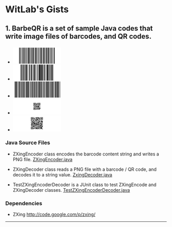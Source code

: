 WitLab's Gists
================
## 1. BarbeQR is a set of sample Java codes that write image files of barcodes, and QR codes.
### 
* ![CodaBar Barcode](./BarbeQR/codabar_123456789.png)
* ![Code128 Barcode](./BarbeQR/code128_123456789.png)
* ![Code39 Barcode](./BarbeQR/code39_123456789.png)
* ![QR Code Barcode](./BarbeQR/qrcode_123456789.png)
* ![QR Code With Japanese Text](BarbeQR/qrcodeShiftJisJapanese_123456789.png)

### Java Source Files

* ZXingEncoder class encodes the barcode content string and writes a PNG file.
[ZXingEncoder.java](https://gist.github.com/witlab/6e62441333410e3fd65d)

* ZXingDecoder class reads a PNG file with a barcode / QR code, and decodes it to a string value.
[ZxingDecoder.java](https://gist.github.com/witlab/4aedde8fa566229bbeee)

* TestZXingEncoderDecoder is a JUnit class to test ZXingEncode and ZXingDecoder classes.
[TestZXingEncoderDecoder.java](https://gist.github.com/witlab/5ec411ee74c4409d0b7e)

### Dependencies
* ZXing http://code.google.com/p/zxing/

-------------

